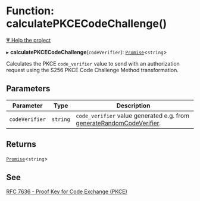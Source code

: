 # Function: calculatePKCECodeChallenge()

[💗 Help the project](https://github.com/sponsors/panva)

▸ **calculatePKCECodeChallenge**(`codeVerifier`): [`Promise`](https://developer.mozilla.org/docs/Web/JavaScript/Reference/Global_Objects/Promise)\<`string`\>

Calculates the PKCE `code_verifier` value to send with an authorization request using the S256
PKCE Code Challenge Method transformation.

## Parameters

| Parameter | Type | Description |
| ------ | ------ | ------ |
| `codeVerifier` | `string` | `code_verifier` value generated e.g. from [generateRandomCodeVerifier](generateRandomCodeVerifier.md). |

## Returns

[`Promise`](https://developer.mozilla.org/docs/Web/JavaScript/Reference/Global_Objects/Promise)\<`string`\>

## See

[RFC 7636 - Proof Key for Code Exchange (PKCE)](https://www.rfc-editor.org/rfc/rfc7636.html#section-4)
